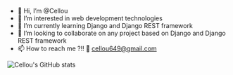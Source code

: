 - 👋 Hi, I’m @Cellou
- 👀 I’m interested in web development technologies
- 🌱 I’m currently learning Django and Django REST framework
- 💞️ I’m looking to collaborate on any project based on Django and Django REST framework
- 📫 How to reach me ?!! 💬 cellou649@gmail.com

![Cellou's GitHub stats](https://github-readme-stats-nu-gray-16.vercel.app/api?username=Cellou404&show_icons=true&theme=dracula&show=reviews,discussions_started,discussions_answered,prs_merged,prs_merged_percentage)
